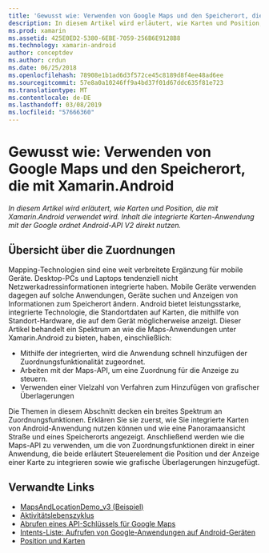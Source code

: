 ```yaml
---
title: 'Gewusst wie: Verwenden von Google Maps und den Speicherort, die mit Xamarin.Android'
description: In diesem Artikel wird erläutert, wie Karten und Position, die mit Xamarin.Android verwendet wird. Inhalt die integrierte Karten-Anwendung mit der Google ordnet Android-API V2 direkt nutzen.
ms.prod: xamarin
ms.assetid: 425E0ED2-5380-6EBE-7059-256B6E9128B8
ms.technology: xamarin-android
author: conceptdev
ms.author: crdun
ms.date: 06/25/2018
ms.openlocfilehash: 78908e1b1ad6d3f572ce45c8189d8f4ee48ad6ee
ms.sourcegitcommit: 57e8a0a10246ff9a4bd37f01d67ddc635f81e723
ms.translationtype: MT
ms.contentlocale: de-DE
ms.lasthandoff: 03/08/2019
ms.locfileid: "57666360"
---
```

# <a name="how-to-use-google-maps-and-location-with-xamarinandroid"></a>Gewusst wie: Verwenden von Google Maps und den Speicherort, die mit Xamarin.Android

_In diesem Artikel wird erläutert, wie Karten und Position, die mit Xamarin.Android verwendet wird. Inhalt die integrierte Karten-Anwendung mit der Google ordnet Android-API V2 direkt nutzen._

## <a name="maps-overview"></a>Übersicht über die Zuordnungen

Mapping-Technologien sind eine weit verbreitete Ergänzung für mobile Geräte. Desktop-PCs und Laptops tendenziell nicht Netzwerkadressinformationen integrierte haben. Mobile Geräte verwenden dagegen auf solche Anwendungen, Geräte suchen und Anzeigen von Informationen zum Speicherort ändern. Android bietet leistungsstarke, integrierte Technologie, die Standortdaten auf Karten, die mithilfe von Standort-Hardware, die auf dem Gerät möglicherweise anzeigt. Dieser Artikel behandelt ein Spektrum an wie die Maps-Anwendungen unter Xamarin.Android zu bieten, haben, einschließlich: 

-  Mithilfe der integrierten, wird die Anwendung schnell hinzufügen der Zuordnungsfunktionalität zugeordnet.
-  Arbeiten mit der Maps-API, um eine Zuordnung für die Anzeige zu steuern.
-  Verwenden einer Vielzahl von Verfahren zum Hinzufügen von grafischer Überlagerungen

Die Themen in diesem Abschnitt decken ein breites Spektrum an Zuordnungsfunktionen.
Erklären Sie sie zuerst, wie Sie integrierte Karten von Android-Anwendung nutzen können und wie eine Panoramaansicht Straße und eines Speicherorts angezeigt. Anschließend werden wie die Maps-API zu verwenden, um die von Zuordnungsfunktionen direkt in einer Anwendung, die beide erläutert Steuerelement die Position und der Anzeige einer Karte zu integrieren sowie wie grafische Überlagerungen hinzugefügt.


## <a name="related-links"></a>Verwandte Links

- [MapsAndLocationDemo_v3 (Beispiel)](https://developer.xamarin.com/samples/monodroid/MapsAndLocationDemo_v3/)
- [Aktivitätslebenszyklus](~/android/app-fundamentals/activity-lifecycle/index.md)
- [Abrufen eines API-Schlüssels für Google Maps](~/android/platform/maps-and-location/maps/obtaining-a-google-maps-api-key.md)
- [Intents-Liste: Aufrufen von Google-Anwendungen auf Android-Geräten](https://developer.android.com/guide/appendix/g-app-intents.html)
- [Position und Karten](https://developer.android.com/guide/topics/location/index.html)
